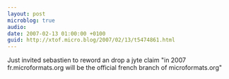 ```yaml
---
layout: post
microblog: true
audio: 
date: 2007-02-13 01:00:00 +0100
guid: http://xtof.micro.blog/2007/02/13/t5474861.html
---
```

Just invited sebastien to reword an drop a jyte claim "in 2007 fr.microformats.org will be the official french branch of microformats.org"
